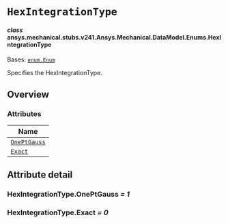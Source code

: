 # `HexIntegrationType`

<a id="ansys.mechanical.stubs.v241.Ansys.Mechanical.DataModel.Enums.HexIntegrationType"></a>

#### *class* ansys.mechanical.stubs.v241.Ansys.Mechanical.DataModel.Enums.HexIntegrationType

Bases: [`enum.Enum`](https://docs.python.org/3/library/enum.html#enum.Enum)

Specifies the HexIntegrationType.

<!-- !! processed by numpydoc !! -->

<a id="overview"></a>

## Overview

### Attributes

| Name |
| -------------------------------------------------- |
| [`OnePtGauss`](#HexIntegrationType.OnePtGauss) |
| [`Exact`](#HexIntegrationType.Exact) |

<a id="attribute-detail"></a>

## Attribute detail

<a id="HexIntegrationType.OnePtGauss"></a>

### HexIntegrationType.OnePtGauss *= 1*

<a id="HexIntegrationType.Exact"></a>

### HexIntegrationType.Exact *= 0*


